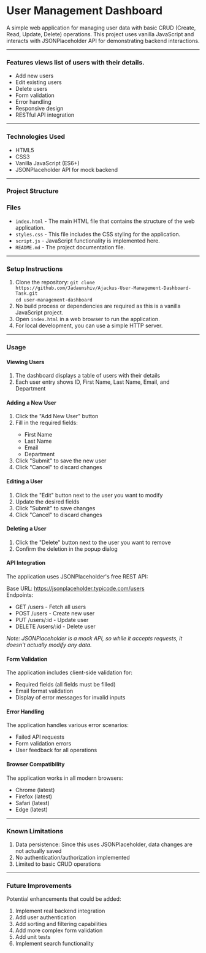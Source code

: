 <h1>User Management Dashboard</h1>
A simple web application for managing user data with basic CRUD (Create, Read, Update, Delete) operations. This project uses vanilla JavaScript and interacts with JSONPlaceholder 
API for demonstrating backend interactions. <br>
<hr/>
<h3>Features views list of users with their details.</h3>
<ul>
<li>Add new users</li>
<li>Edit existing users</li>
<li>Delete users</li>
<li>Form validation</li>
<li>Error handling</li>
<li>Responsive design</li>
<li>RESTful API integration</li>
</ul>
<hr/>
<h3>Technologies Used</h3>
<ul>
<li>HTML5</li>
<li>CSS3</li>
<li>Vanilla JavaScript (ES6+)</li>
<li>JSONPlaceholder API for mock backend</li>
</ul>
<hr/>
<h3>Project Structure</h3>

### Files

- `index.html` - The main HTML file that contains the structure of the web application.
- `styles.css` - This file includes the CSS styling for the application.
- `script.js` - JavaScript functionality is implemented here.
- `README.md` - The project documentation file.
<hr/>

<h3>Setup Instructions</h3>
<ol>
<li>Clone the repository:
<code>git clone https://github.com/Jadaunshiv/Ajackus-User-Management-Dashboard-Task.git</code><br>
<code>cd user-management-dashboard</code>
</li>
<li>No build process or dependencies are required as this is a vanilla JavaScript project.</li>
<li>Open <code>index.html</code> in a web browser to run the application.</li>
<li>For local development, you can use a simple HTTP server.</li>
</ol>
<hr/>

<h3>Usage</h3>
<h4>Viewing Users</h4>
<ol>
<li>The dashboard displays a table of users with their details</li>
<li>Each user entry shows ID, First Name, Last Name, Email, and Department</li>
</ol>

<h4>Adding a New User</h4>
<ol>

<li>Click the "Add New User" button</li>
<li>Fill in the required fields:</li>
<ul>
<li>First Name</li>
<li>Last Name</li>
<li>Email</li>
<li>Department</li>
</ul>
<li>Click "Submit" to save the new user</li>
<li>Click "Cancel" to discard changes</li>
</ol>

<h4>Editing a User</h4>
<ol>
<li>Click the "Edit" button next to the user you want to modify</li>
<li>Update the desired fields</li>
<li>Click "Submit" to save changes</li>
<li>Click "Cancel" to discard changes</li>
</ol>

<h4>Deleting a User</h4>
<ol>
<li>Click the "Delete" button next to the user you want to remove</li>
<li>Confirm the deletion in the popup dialog</li>
</ol>

<h4>API Integration</h4>
The application uses JSONPlaceholder's free REST API:

Base URL: https://jsonplaceholder.typicode.com/users <br>
Endpoints:
<ul>
<li>GET /users - Fetch all users</li>
<li>POST /users - Create new user</li>
<li>PUT /users/:id - Update user</li>
<li>DELETE /users/:id - Delete user</li>
</ul>
<i>Note: JSONPlaceholder is a mock API, so while it accepts requests, it doesn't actually modify any data.</i><br>

<h4>Form Validation</h4>
The application includes client-side validation for:
<ul>
<li>Required fields (all fields must be filled)</li>
<li>Email format validation</li>
<li>Display of error messages for invalid inputs</li>
</ul>

<h4>Error Handling</h4>
The application handles various error scenarios:
<ul>
<li>Failed API requests</li>
<li>Form validation errors</li>
<li>User feedback for all operations</li>
</ul>

<h4>Browser Compatibility</h4>
The application works in all modern browsers:
<ul>
<li>Chrome (latest)</li>
<li>Firefox (latest)</li>
<li>Safari (latest)</li>
<li>Edge (latest)</li>
</ul>
<hr/>

<h3>Known Limitations</h3>
<ol>
<li>Data persistence: Since this uses JSONPlaceholder, data changes are not actually saved</li>
<li>No authentication/authorization implemented</li>
<li>Limited to basic CRUD operations</li>
</ol>
<hr/>
<h3>Future Improvements</h3>
Potential enhancements that could be added:
<ol>
<li>Implement real backend integration</li>
<li>Add user authentication</li>
<li>Add sorting and filtering capabilities</li>
<li>Add more complex form validation</li>
<li>Add unit tests</li>
<li>Implement search functionality</li>
</ol>


